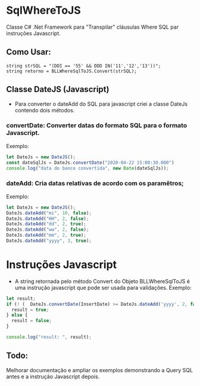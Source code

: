 # SqlWhereToJS
Classe C# .Net Framework para "Transpilar" cláusulas  Where SQL par instruções Javascript.

## Como Usar:

```
string strSQL = "(DDI == '55' && DDD IN('11','12','13'))";
string retorno = BLLWhereSqlToJS.Convert(strSQL);
```

## Classe DateJS (Javascript)

- Para converter o dateAdd do SQL para javascript criei  a classe DateJs contendo dois métodos.

### convertDate: Converter datas do formato SQL para o formato Javascript.

Exemplo:
```javascript
let DateJs = new DateJS();
const dateSqlJs = DateJs.convertDate("2020-04-22 15:00:30.000")
console.log("data do banco convertida", new Date(dateSqlJs));
```
### dateAdd: Cria datas relativas de acordo com os paramêtros;

Exemplo:
```javascript
let DateJs = new DateJS();
DateJs.dateAdd("mi", 10, false);
DateJs.dateAdd("HH", 2, false);
DateJs.dateAdd("dd", 2, true);
DateJs.dateAdd("ww", 2, false);
DateJs.dateAdd("mm", 2, true);
DateJs.dateAdd("yyyy", 3, true);
```
# Instruções Javascript
- A string retornada pelo método Convert do Objeto BLLWhereSqlToJS é uma instrução javascript que pode ser  usada para validações.
Exemplo:

```javascript
let result;
if (! (  DateJs.convertDate(InsertDate) >= DateJs.dateAdd('yyyy', 2, false)   &&       DateJs.convertDate(InsertDate) <= DateJs.dateAdd('yyyy', 2, true)   )) {
  result = true;
} else {
  result = false;
}

console.log("result: ", result);
```

## Todo:
Melhorar documentação e ampliar os exemplos demonstrando a Query SQL antes e a instrução Javascript depois.

